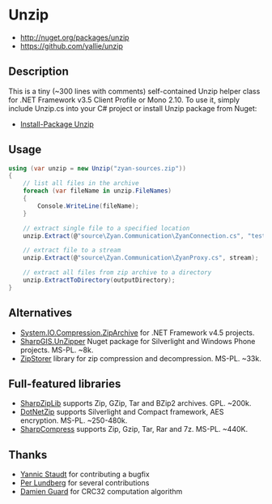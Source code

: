 ﻿Unzip
=====
* http://nuget.org/packages/unzip
* https://github.com/yallie/unzip

Description
-----------

This is a tiny (~300 lines with comments) self-contained Unzip helper class for .NET Framework v3.5
Client Profile or Mono 2.10. To use it, simply include Unzip.cs into your C# project or install Unzip package from Nuget:

* [Install-Package Unzip](http://nuget.org/packages/unzip)

Usage
-----

```C#
using (var unzip = new Unzip("zyan-sources.zip"))
{
	// list all files in the archive
	foreach (var fileName in unzip.FileNames)
	{
		Console.WriteLine(fileName);
	}

	// extract single file to a specified location
	unzip.Extract(@"source\Zyan.Communication\ZyanConnection.cs", "test.cs");

	// extract file to a stream
	unzip.Extract(@"source\Zyan.Communication\ZyanProxy.cs", stream);

	// extract all files from zip archive to a directory
	unzip.ExtractToDirectory(outputDirectory);
}
```

Alternatives
------------

* [System.IO.Compression.ZipArchive](http://msdn.microsoft.com/en-us/library/system.io.compression.ziparchive.aspx) for .NET Framework v4.5 projects.
* [SharpGIS.UnZipper](http://nuget.org/packages/SharpGIS.UnZipper) Nuget package for Silverlight and Windows Phone projects. MS-PL. ~8k. 
* [ZipStorer](http://zipstorer.codeplex.com/) library for zip compression and decompression. MS-PL. ~33k.

Full-featured libraries
-----------------------

* [SharpZipLib](http://www.icsharpcode.net/opensource/sharpziplib/) supports Zip, GZip, Tar and BZip2 archives. GPL. ~200k.
* [DotNetZip](http://dotnetzip.codeplex.com/) supports Silverlight and Compact framework, AES encryption. MS-PL. ~250-480k.
* [SharpCompress](http://sharpcompress.codeplex.com/) supports Zip, Gzip, Tar, Rar and 7z. MS-PL. ~440K.

Thanks
------

* [Yannic Staudt](https://github.com/pysco68) for contributing a bugfix
* [Per Lundberg](https://github.com/perlun) for several contributions
* [Damien Guard](https://github.com/damieng) for CRC32 computation algorithm
